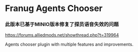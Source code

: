 # Franug Agents Chooser

### 此版本已基于MINIO版本修复了探员语音失效的问题

https://forums.alliedmods.net/showthread.php?t=319964

Agents chooser plugin with multiple features and improvements.
